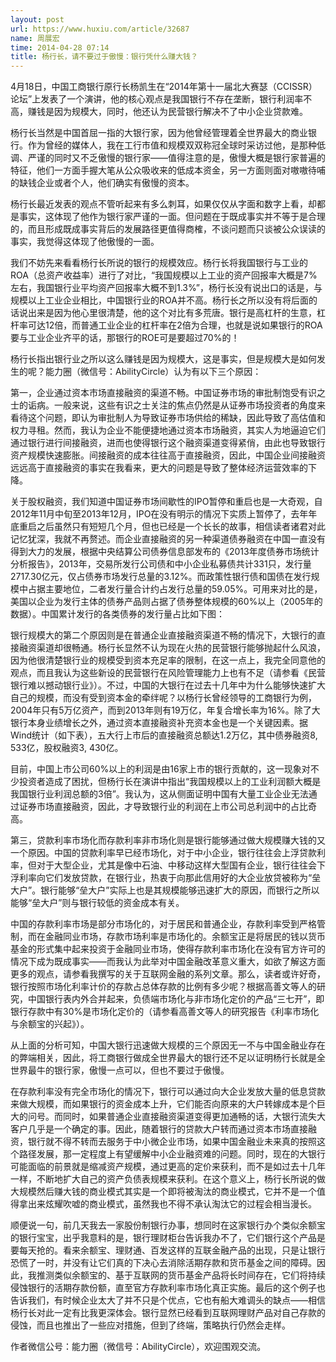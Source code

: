 ```yaml
---
layout: post
url: https://www.huxiu.com/article/32687
name: 周展宏
time: 2014-04-28 07:14
title: 杨行长，请不要过于傲慢：银行凭什么赚大钱？
---
```

4月18日，中国工商银行原行长杨凯生在“2014年第十一届北大赛瑟（CCISSR）论坛”上发表了一个演讲，他的核心观点是我国银行不存在垄断，银行利润率不高，赚钱是因为规模大，同时，他还认为民营银行解决不了中小企业贷款难。

杨行长当然是中国首屈一指的大银行家，因为他曾经管理着全世界最大的商业银行。作为曾经的媒体人，我在工行市值和规模双双称冠全球时采访过他，是那种低调、严谨的同时又不乏傲慢的银行家——值得注意的是，傲慢大概是银行家普遍的特征，他们一方面手握大笔从公众吸收来的低成本资金，另一方面则面对嗷嗷待哺的缺钱企业或者个人，他们确实有傲慢的资本。

杨行长最近发表的观点不管听起来有多么刺耳，如果仅仅从字面和数字上看，却都是事实，这体现了他作为银行家严谨的一面。但问题在于既成事实并不等于是合理的，而且形成既成事实背后的发展路径更值得商榷，不谈问题而只谈被公众误读的事实，我觉得这体现了他傲慢的一面。

我们不妨先来看看杨行长所说的银行的规模效应。杨行长将我国银行与工业的ROA（总资产收益率）进行了对比，“我国规模以上工业的资产回报率大概是7%左右，我国银行业平均资产回报率大概不到1.3%”，杨行长没有说出口的话是，与规模以上工业企业相比，中国银行业的ROA并不高。杨行长之所以没有将后面的话说出来是因为他心里很清楚，他的这个对比有多荒唐。银行是高杠杆的生意，杠杆率可达12倍，而普通工业企业的杠杆率在2倍为合理，也就是说如果银行的ROA要与工业企业齐平的话，那银行的ROE可是要超过70%的！

杨行长指出银行业之所以这么赚钱是因为规模大，这是事实，但是规模大是如何发生的呢？能力圈（微信号：AbilityCircle）认为有以下三个原因：

第一，企业通过资本市场直接融资的渠道不畅。中国证券市场的审批制饱受有识之士的诟病。一般来说，这些有识之士关注的焦点仍然是从证券市场投资者的角度来看待这个问题，即认为审批制人为导致证券市场供给的稀缺，因此导致了高估值和权力寻租。然而，我认为企业不能便捷地通过资本市场融资，其实人为地逼迫它们通过银行进行间接融资，进而也使得银行这个融资渠道变得紧俏，由此也导致银行资产规模快速膨胀。间接融资的成本往往高于直接融资，因此，中国企业间接融资远远高于直接融资的事实在我看来，更大的问题是导致了整体经济运营效率的下降。

关于股权融资，我们知道中国证券市场间歇性的IPO暂停和重启也是一大奇观，自2012年11月中旬至2013年12月，IPO在没有明示的情况下实质上暂停了，去年年底重启之后虽然只有短短几个月，但也已经是一个长长的故事，相信读者诸君对此记忆犹深，我就不再赘述。而企业直接融资的另一种渠道债券融资在中国一直没有得到大力的发展，根据中央结算公司债券信息部发布的《2013年度债券市场统计分析报告》，2013年，交易所发行公司债和中小企业私募债共计331只，发行量2717.30亿元，仅占债券市场发行总量的3.12%。而政策性银行债和国债在发行规模中占据主要地位，二者发行量合计约占发行总量的59.05%。可用来对比的是，美国以企业为发行主体的债券产品则占据了债券整体规模的60%以上（2005年的数据）。中国累计发行的各类债券的发行量占比如下图：

银行规模大的第二个原因则是在普通企业直接融资渠道不畅的情况下，大银行的直接融资渠道却很畅通。杨行长显然不认为现在火热的民营银行能够抛起什么风浪，因为他很清楚银行业的规模受到资本充足率的限制，在这一点上，我完全同意他的观点，而且我认为这些新设的民营银行在风险管理能力上也有不足（请参看《民营银行难以撼动银行业》）。不过，中国的大银行在过去十几年中为什么能够快速扩大自己的规模，而没有受到资本金的牵绊呢？以杨行长曾经领导的工商银行为例，2004年只有5万亿资产，而到2013年则有19万亿，年复合增长率为16%。除了大银行本身业绩增长之外，通过资本直接融资补充资本金也是一个关键因素。据Wind统计（如下表），五大行上市后的直接融资总额达1.2万亿，其中债券融资8, 533亿，股权融资3, 430亿。

目前，中国上市公司60%以上的利润是由16家上市的银行贡献的，这一现象对不少投资者造成了困扰，但杨行长在演讲中指出“我国规模以上的工业利润额大概是我国银行业利润总额的3倍”。我认为，这从侧面证明中国有大量工业企业无法通过证券市场直接融资，因此，才导致银行业的利润在上市公司总利润中的占比奇高。

第三，贷款利率市场化而存款利率非市场化则是银行能够通过做大规模赚大钱的又一个原因。中国的贷款利率早已经市场化，对于中小企业，银行往往会上浮贷款利率，但对于大型企业，尤其是像中石油、中移动这样大型国有企业，银行往往会下浮利率向它们发放贷款，在银行业，热衷于向那此信用好的大企业放贷被称为“垒大户”。银行能够“垒大户”实际上也是其规模能够迅速扩大的原因，而银行之所以能够“垒大户”则与银行较低的资金成本有关。

中国的存款利率市场是部分市场化的，对于居民和普通企业，存款利率受到严格管制，而在金融同业市场，存款市场利率是市场化的。余额宝正是将居民的钱以货币基金的形式集中起来投资于金融同业市场，使得存款利率市场化在没有官方许可的情况下成为既成事实——而我认为此举对中国金融改革意义重大，如欲了解这方面更多的观点，请参看我撰写的关于互联网金融的系列文章。那么，读者或许好奇，银行按照市场化利率计价的存款占总体存款的比例有多少呢？根据高善文等人的研究，中国银行表内外合并起来，负债端市场化与非市场化定价的产品“三七开”，即银行存款中有30%是市场化定价的（请参看高善文等人的研究报告《利率市场化与余额宝的兴起》）。

从上面的分析可知，中国大银行迅速做大规模的三个原因无一不与中国金融业存在的弊端相关，因此，将工商银行做成全世界最大的银行还不足以证明杨行长就是全世界最牛的银行家，傲慢一点可以，但也不要过于傲慢。

在存款利率没有完全市场化的情况下，银行可以通过向大企业发放大量的低息贷款来做大规模，而如果银行的资金成本上升，它们能否向原来的大户转嫁成本是个巨大的问号。而同时，如果普通企业直接融资渠道变得更加通畅的话，大银行流失大客户几乎是一个确定的事。因此，随着银行的贷款大户转而通过资本市场直接融资，银行就不得不转而去服务于中小微企业市场，如果中国金融业未来真的按照这个路径发展，那一定程度上有望缓解中小企业融资难的问题。同时，现在的大银行可能面临的前景就是缩减资产规模，通过更高的定价来获利，而不是如过去十几年一样，不断地扩大自己的资产负债表规模来获利。在这个意义上，杨行长所说的做大规模然后赚大钱的商业模式其实是一个即将被淘汰的商业模式，它并不是一个值得拿出来炫耀吹嘘的商业模式，虽然我也不得不承认淘汰它的过程会相当漫长。

顺便说一句，前几天我去一家股份制银行办事，想同时在这家银行办个类似余额宝的银行宝宝，出乎我意料的是，银行理财柜台告诉我办不了，它们银行这个产品是要每天抢的。看来余额宝、理财通、百发这样的互联金融产品的出现，只是让银行恐慌了一时，并没有让它们真的下决心去消除活期存款和货币基金之间的障碍。因此，我推测类似余额宝的、基于互联网的货币基金产品将长时间存在，它们将持续侵蚀银行的活期存款份额，直至官方存款利率市场化真正实施。最后的这个例子也告诉我们，有时候企业太大了并不只是个优点，它也有船大难调头的缺点——相信杨行长对此一定有比我更深体会。银行显然已经看到互联网理财产品对自己存款的侵蚀，而且也推出了一些应对措施，但到了终端，策略执行仍然会走样。

作者微信公号：能力圈（微信号：AbilityCircle），欢迎围观交流。

